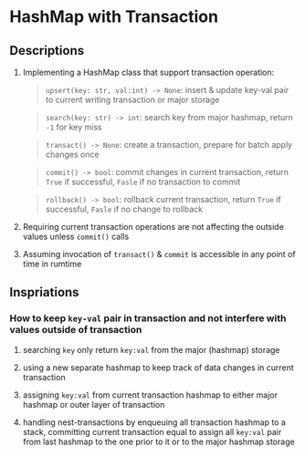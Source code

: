 # HashMap with Transaction

## Descriptions

1. Implementing a HashMap class that support transaction operation:

    > `upsert(key: str, val:int) -> None`: insert & update key-val pair to current writing transaction or major storage

    > `search(key: str) -> int`: search key from major hashmap, return `-1` for key miss

    > `transact() -> None`: create a transaction, prepare for batch apply changes once

    > `commit() -> bool`: commit changes in current transaction, return `True` if successful, `Fasle` if no transaction to commit

    > `rollback() -> bool`: rollback current transaction, return `True` if successful, `Fasle` if no change to rollback

2. Requiring current transaction operations are not affecting the outside values unless `commit()` calls

3. Assuming invocation of `transact()` & `commit` is accessible in any point of time in rumtime

## Inspriations

### How to keep `key-val` pair in transaction and not interfere with values outside of transaction

1. searching `key` only return `key:val` from the major (hashmap) storage

2. using a new separate hashmap to keep track of data changes in current transaction

3. assigning `key:val` from current transaction hashmap to either major hashmap or outer layer of transaction

4. handling nest-transactions by enqueuing all transaction hashmap to a stack, committing current transaction equal to assign all `key:val` pair from last hashmap to the one prior to it or to the major hashmap storage
